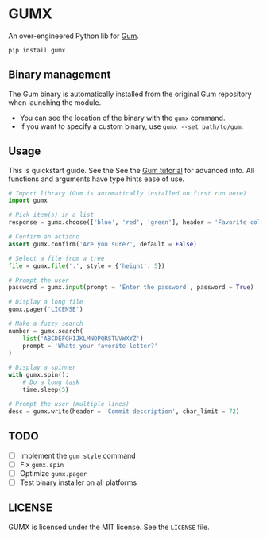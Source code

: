 # GUMX
An over-engineered Python lib for [Gum](https://github.com/charmbracelet/gum).
```
pip install gumx
```

## Binary management
The Gum binary is automatically installed from the original Gum repository when launching the module.
- You can see the location of the binary with the `gumx` command.
- If you want to specify a custom binary, use `gumx --set path/to/gum`.

## Usage
This is quickstart guide. See the See the [Gum tutorial](https://github.com/charmbracelet/gum#tutorial) for advanced info. All functions and arguments have type hints ease of use.

```py
# Import library (Gum is automatically installed on first run here)
import gumx

# Pick item(s) in a list
response = gumx.choose(['blue', 'red', 'green'], header = 'Favorite color?')

# Confirm an actiono
assert gumx.confirm('Are you sure?', default = False)

# Select a file from a tree
file = gumx.file('.', style = {'height': 5})

# Prompt the user
password = gumx.input(prompt = 'Enter the password', password = True)

# Display a long file
gumx.pager('LICENSE')

# Make a fuzzy search
number = gumx.search(
    list('ABCDEFGHIJKLMNOPQRSTUVWXYZ')
    prompt = 'Whats your favorite letter?'
)

# Display a spinner
with gumx.spin():
    # Do a long task
    time.sleep(5)

# Prompt the user (multiple lines)
desc = gumx.write(header = 'Commit description', char_limit = 72)
```

## TODO
- [ ] Implement the `gum style` command
- [ ] Fix `gumx.spin`
- [ ] Optimize `gumx.pager`
- [ ] Test binary installer on all platforms

## LICENSE
GUMX is licensed under the MIT license. See the `LICENSE` file.